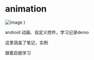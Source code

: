 # animation

![image](https://github.com/jiezongnewstar/AnimationViewandWedgit/blob/master/app/src/main/res/screen.gif)
)

android 动画、自定义控件，学习记录demo</br>

这里涵盖了笔记，实例</br>

跟着启舰学习

